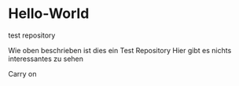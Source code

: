 # Hello-World
test repository

Wie oben beschrieben ist dies ein Test Repository 
Hier gibt es nichts interessantes zu sehen





Carry on
